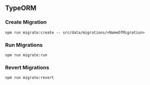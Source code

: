 ## TypeORM

### Create Migration

```
npm run migrate:create -- src/data/migrations/<NameOfMigration>
```

### Run Migrations

```
npm run migrate:run
```

### Revert Migrations

```
npm run migrate:revert
```
